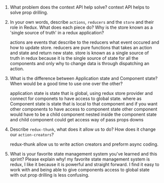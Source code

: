 1. What problem does the context API help solve?
    context API helps to solve prop drilling.

1. In your own words, describe `actions`, `reducers` and the `store` and their role in Redux. What does each piece do? Why is the store known as a 'single source of truth' in a redux application?

    actions are events that describe to the reducers what event occured and how to update store.
    reducers are pure functions that takes an action and state and return new state.
    store is known as a single source of truth in redux because it is the single source of state for all    the components and only why to change data is through dispatching an action.

1. What is the difference between Application state and Component state? When would be a good time to use one over the other?
    
    application state is state that is global, using redux store provider and connect for componets to have access to global state. where as Component state is state that is local to that component and if you want other components to have access to component state other component would have to be a child component nested inside the component state and child component could get access way of pass props downs


1. Describe `redux-thunk`, what does it allow us to do? How does it change our `action-creators`?

    redux-thunk allow us to write action creators and preform async coding.

1. What is your favorite state management system you've learned and this sprint? Please explain why!
    my favorite state management system is redux, I like it because it is powerful and straight forward. I find it easy to work with and being able to give components access to global state with out prop drilling is less confusing.
